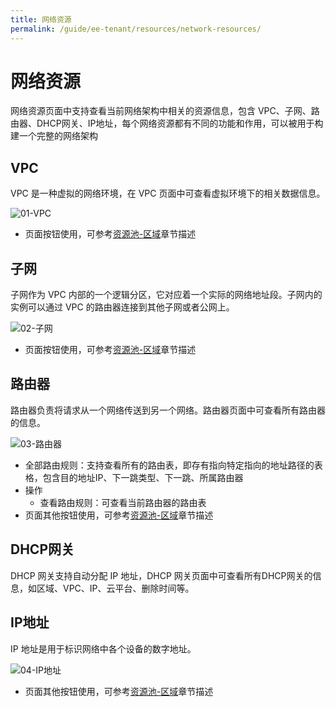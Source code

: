 ```yaml
---
title: 网络资源
permalink: /guide/ee-tenant/resources/network-resources/
---
```


# 网络资源

网络资源页面中支持查看当前网络架构中相关的资源信息，包含 VPC、子网、路由器、DHCP网关、IP地址，每个网络资源都有不同的功能和作用，可以被用于构建一个完整的网络架构

## VPC

VPC 是一种虚拟的网络环境，在 VPC 页面中可查看虚拟环境下的相关数据信息。

![01-VPC](https://yunshan-guangzhou.oss-cn-beijing.aliyuncs.com/pub/pic/202304266448916ab2058.png)

- 页面按钮使用，可参考[资源池-区域](./network-resources/)章节描述

## 子网

子网作为 VPC 内部的一个逻辑分区，它对应着一个实际的网络地址段。子网内的实例可以通过 VPC 的路由器连接到其他子网或者公网上。

![02-子网](https://yunshan-guangzhou.oss-cn-beijing.aliyuncs.com/pub/pic/202304266448943337299.png)

- 页面按钮使用，可参考[资源池-区域](./network-resources/)章节描述

## 路由器

路由器负责将请求从一个网络传送到另一个网络。路由器页面中可查看所有路由器的信息。

![03-路由器](https://yunshan-guangzhou.oss-cn-beijing.aliyuncs.com/pub/pic/2023042664489e7cde5f0.png)

- 全部路由规则：支持查看所有的路由表，即存有指向特定指向的地址路径的表格，包含目的地址IP、下一跳类型、下一跳、所属路由器
- 操作
  - 查看路由规则：可查看当前路由器的路由表
- 页面其他按钮使用，可参考[资源池-区域](./network-resources/)章节描述

## DHCP网关

DHCP 网关支持自动分配 IP 地址，DHCP 网关页面中可查看所有DHCP网关的信息，如区域、VPC、IP、云平台、删除时间等。

## IP地址

IP 地址是用于标识网络中各个设备的数字地址。

![04-IP地址](https://yunshan-guangzhou.oss-cn-beijing.aliyuncs.com/pub/pic/202304266448be4281264.png)

- 页面其他按钮使用，可参考[资源池-区域](./network-resources/)章节描述